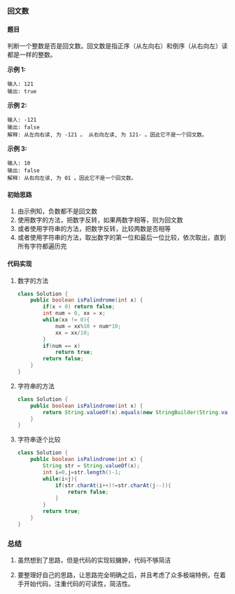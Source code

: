### 回文数

#### 题目

判断一个整数是否是回文数。回文数是指正序（从左向右）和倒序（从右向左）读都是一样的整数。

**示例 1:**

```
输入: 121
输出: true
```

**示例 2:**

```
输入: -121
输出: false
解释: 从左向右读, 为 -121 。 从右向左读, 为 121- 。因此它不是一个回文数。
```

**示例 3:**

```
输入: 10
输出: false
解释: 从右向左读, 为 01 。因此它不是一个回文数。
```

#### 初始思路

1. 由示例知，负数都不是回文数
2. 使用数字的方法，把数字反转，如果两数字相等，则为回文数
3. 或者使用字符串的方法，把数字反转，比较两数是否相等
4. 或者使用字符串的方法，取出数字的第一位和最后一位比较，依次取出，直到所有字符都遍历完

#### 代码实现

1. 数字的方法

   ```java
   class Solution {
       public boolean isPalindrome(int x) {
           if(x < 0) return false;
           int num = 0, xx = x;
           while(xx != 0){
               num = xx%10 + num*10;
               xx = xx/10;
           }
           if(num == x)
               return true;
           return false;
       }
   }
   ```

2. 字符串的方法

   ```java
   class Solution {
       public boolean isPalindrome(int x) {
           return String.valueOf(x).equals(new StringBuilder(String.valueOf(x)).reverse().toString());
       }
   }
   ```

3. 字符串逐个比较

   ```java
   class Solution {
       public boolean isPalindrome(int x) {
           String str = String.valueOf(x);
           int i=0,j=str.length()-1;
           while(i<j){
               if(str.charAt(i++)!=str.charAt(j--)){
                   return false;
               }
           }
           return true;
       }
   }
   ```

### 总结

1. 虽然想到了思路，但是代码的实现较臃肿，代码不够简洁

2. 要整理好自己的思路，让思路完全明确之后，并且考虑了众多极端特例，在着手开始代码，注重代码的可读性，简洁性。

   
